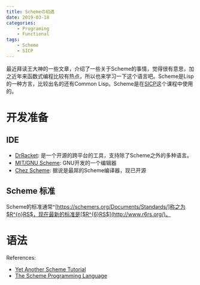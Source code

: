 ```yaml
---
title: Schemeの初遇
date: 2019-03-18
categories:  
    - Programing
    - Functional
tags:
    - Scheme
    - SICP
---
```

最近拜读王大神的一些文章，介绍了一些关于Scheme的事情，觉得很有意思，加之近年来函数式编程比较有热点，所以也来学习一下这个语言吧。Scheme是Lisp的一种方言，比较出名的还有Common Lisp。Scheme是在[SICP](https://mitpress.mit.edu/sites/default/files/sicp/index.html)这个课程中使用的。

# 开发准备
## IDE

* [DrRacket](https://racket-lang.org/): 是一个开源的跨平台的工具，支持除了Scheme之外的多种语言。
* [MIT/GNU Scheme](http://www.gnu.org/software/mit-scheme/): GNU开发的一个编辑器
* [Chez Scheme](https://www.scheme.com/): 据说是最屌的Scheme编译器，现已开源

## Scheme 标准
Scheme的标准通常^[https://schemers.org/Documents/Standards/]称之为$R^{n}RS$，现在最新的标准是[$R^{6}RS$](http://www.r6rs.org/)。



# 语法


References:

* [Yet Another Scheme Tutorial](http://www.shido.info/lisp/idx_scm_e.html)
* [The Scheme Programming Language](https://www.scheme.com/tspl4/)
